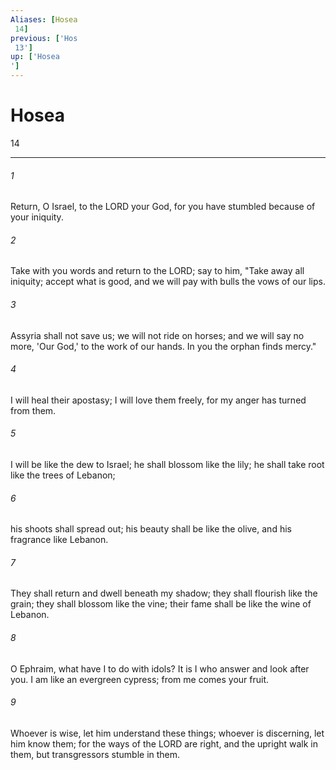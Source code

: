 ```yaml
---
Aliases: [Hosea 14]
previous: ['Hos 13']
up: ['Hosea']
---
```

# Hosea 14

***
 

###### 1 
Return, O Israel, to the LORD your God,  for you have stumbled because of your iniquity.   

###### 2 
Take with you words  and return to the LORD;  say to him,  "Take away all iniquity;  accept what is good,  and we will pay with bulls  the vows of our lips.   

###### 3 
Assyria shall not save us;  we will not ride on horses;  and we will say no more, 'Our God,'  to the work of our hands.  In you the orphan finds mercy."  

###### 4 
I will heal their apostasy;  I will love them freely,  for my anger has turned from them.   

###### 5 
I will be like the dew to Israel;  he shall blossom like the lily;  he shall take root like the trees of Lebanon;   

###### 6 
his shoots shall spread out;  his beauty shall be like the olive,  and his fragrance like Lebanon.   

###### 7 
They shall return and dwell beneath my shadow;  they shall flourish like the grain;  they shall blossom like the vine;  their fame shall be like the wine of Lebanon.  

###### 8 
O Ephraim, what have I to do with idols?  It is I who answer and look after you.  I am like an evergreen cypress;  from me comes your fruit.  

###### 9 
Whoever is wise, let him understand these things;  whoever is discerning, let him know them;  for the ways of the LORD are right,  and the upright walk in them,  but transgressors stumble in them.
